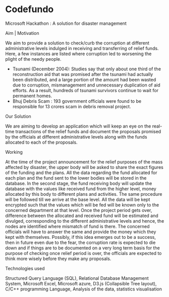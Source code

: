 # Codefundo
Microsoft Hackathon : A solution for disaster management


Aim  |  Motivation

We aim to provide a solution to check/curb the corruption at different administrative levels indulged in receiving and transferring of relief funds.
Here, a few instances are listed where corruption led to worsening the plight of the needy people.


- Tsunami (December 2004):
 Studies  say that only about one third of the reconstruction aid that was promised after the tsunami had actually been distributed, and a large portion of the amount had been wasted due to corruption, mismanagement and unnecessary duplication of aid efforts. As a result, hundreds of tsunami survivors continue to wait for permanent homes.
- Bhuj Debris Scam :
193 government officials were found to be responsible for 13 crores scam in debris removal project.  


Our Solution

We are aiming to develop an application which will keep an eye on the real-time transactions of the relief funds and document the proposals promised by the officials at different administrative levels along with the funds allocated to each of the proposals. 


Working

At the time of the project announcement for the relief purposes of the mass affected by disaster, the upper body will be asked to share the exact figures of the funding and the plans. All the data regarding the fund allocated for each plan and the fund sent to the lower bodies will be stored in the database. In the second stage, the fund receiving body will update the database with the values like received fund from the higher level, money allocated by this body to different plans and activities. The same procedure will be followed till we arrive at the base level.
All the data will be kept encrypted such that the values which will be fed will be known only to the concerned department at that level.
Once the project period gets over, difference between the allocated and received fund will be estimated and divulged, corresponding to the different administrative levels and hence, the nodes are identified where mismatch of fund is there. The concerned officials will have to answer the same and provide the money which they kept with themselves.
Possibly, if this idea emerges out to be a success, then in future even due to the fear, the corruption rate is expected to die down and if things are to be documented on a very long term basis for the purpose of checking once relief period is over, the officials are expected to think more wisely before they make any proposals.


Technologies used

Structured Query Language (SQL), Relational Database Management System, Microsoft Excel, Microsoft azure, D3.js (Collapsible Tree layout), C/C++ programming Language, Analysis of the data, statistics visualisation 
